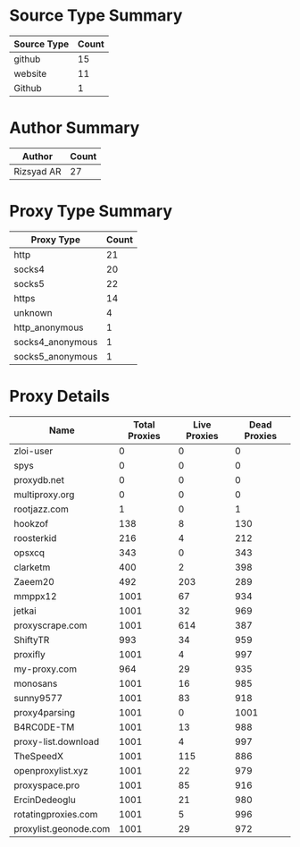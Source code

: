 # Source Type Summary

| Source Type | Count |
|-------------|-------|
| github | 15 |
| website | 11 |
| Github | 1 |


# Author Summary

| Author | Count |
|--------|-------|
| Rizsyad AR | 27 |


# Proxy Type Summary

| Proxy Type | Count |
|------------|-------|
| http | 21 |
| socks4 | 20 |
| socks5 | 22 |
| https | 14 |
| unknown | 4 |
| http_anonymous | 1 |
| socks4_anonymous | 1 |
| socks5_anonymous | 1 |


# Proxy Details

| Name | Total Proxies | Live Proxies | Dead Proxies |
|------|---------------|--------------|---------------|
| zloi-user | 0 | 0 | 0 |
| spys | 0 | 0 | 0 |
| proxydb.net | 0 | 0 | 0 |
| multiproxy.org | 0 | 0 | 0 |
| rootjazz.com | 1 | 0 | 1 |
| hookzof | 138 | 8 | 130 |
| roosterkid | 216 | 4 | 212 |
| opsxcq | 343 | 0 | 343 |
| clarketm | 400 | 2 | 398 |
| Zaeem20 | 492 | 203 | 289 |
| mmppx12 | 1001 | 67 | 934 |
| jetkai | 1001 | 32 | 969 |
| proxyscrape.com | 1001 | 614 | 387 |
| ShiftyTR | 993 | 34 | 959 |
| proxifly | 1001 | 4 | 997 |
| my-proxy.com | 964 | 29 | 935 |
| monosans | 1001 | 16 | 985 |
| sunny9577 | 1001 | 83 | 918 |
| proxy4parsing | 1001 | 0 | 1001 |
| B4RC0DE-TM | 1001 | 13 | 988 |
| proxy-list.download | 1001 | 4 | 997 |
| TheSpeedX | 1001 | 115 | 886 |
| openproxylist.xyz | 1001 | 22 | 979 |
| proxyspace.pro | 1001 | 85 | 916 |
| ErcinDedeoglu | 1001 | 21 | 980 |
| rotatingproxies.com | 1001 | 5 | 996 |
| proxylist.geonode.com | 1001 | 29 | 972 |
